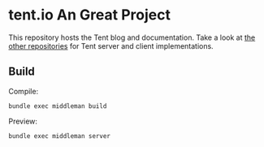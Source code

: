 # tent.io An Great Project

This repository hosts the Tent blog and documentation. Take a look at [the other repositories](https://github.com/tent) for Tent server and client implementations.

## Build

Compile:

    bundle exec middleman build

Preview:

    bundle exec middleman server
